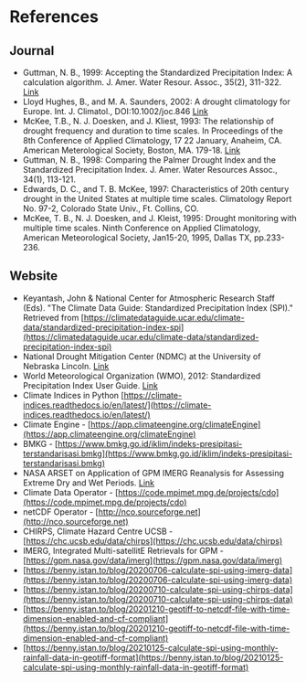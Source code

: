 # References

## Journal

- Guttman, N. B., 1999: Accepting the Standardized Precipitation Index: A calculation algorithm. J. Amer. Water Resour. Assoc., 35(2), 311-322. [Link](https://climatedataguide.ucar.edu/climate-data/standardized-precipitation-index-spi)
- Lloyd Hughes, B., and M. A. Saunders, 2002: A drought climatology for Europe. Int. J. Climatol., DOI:10.1002/joc.846 [Link](https://rmets.onlinelibrary.wiley.com/doi/epdf/10.1002/joc.846)
- McKee, T.B., N. J. Doesken, and J. Kliest, 1993: The relationship of drought frequency and duration to time scales. In Proceedings of the 8th Conference of Applied Climatology, 17 22 January, Anaheim, CA. American Meterological Society, Boston, MA. 179-18. [Link](https://www.droughtmanagement.info/literature/AMS_Relationship_Drought_Frequency_Duration_Time_Scales_1993.pdf)
- Guttman, N. B., 1998: Comparing the Palmer Drought Index and the Standardized Precipitation Index. J. Amer. Water Resources Assoc., 34(1), 113-121. 
- Edwards, D. C., and T. B. McKee, 1997: Characteristics of 20th century drought in the United States at multiple time scales. Climatology Report No. 97-2, Colorado State Univ., Ft. Collins, CO. 
- McKee, T. B., N. J. Doesken, and J. Kleist, 1995: Drought monitoring with multiple time scales. Ninth Conference on Applied Climatology, American Meteorological Society, Jan15-20, 1995, Dallas TX, pp.233-236.


## Website

- Keyantash, John & National Center for Atmospheric Research Staff (Eds). "The Climate Data Guide: Standardized Precipitation Index (SPI)." Retrieved from [https://climatedataguide.ucar.edu/climate-data/standardized-precipitation-index-spi](https://climatedataguide.ucar.edu/climate-data/standardized-precipitation-index-spi)
- National Drought Mitigation Center (NDMC) at the University of Nebraska Lincoln. [Link](https://drought.unl.edu/droughtmonitoring/SPI.aspx)
- World Meteorological Organization (WMO), 2012: Standardized Precipitation Index User Guide. [Link](https://library.wmo.int/doc_num.php?explnum_id=7768)
- Climate Indices in Python [https://climate-indices.readthedocs.io/en/latest/](https://climate-indices.readthedocs.io/en/latest/)
- Climate Engine - [https://app.climateengine.org/climateEngine](https://app.climateengine.org/climateEngine)
- BMKG - [https://www.bmkg.go.id/iklim/indeks-presipitasi-terstandarisasi.bmkg](https://www.bmkg.go.id/iklim/indeks-presipitasi-terstandarisasi.bmkg)
- NASA ARSET on Application of GPM IMERG Reanalysis for Assessing Extreme Dry and Wet Periods. [Link](https://appliedsciences.nasa.gov/join-mission/training/english/arset-applications-gpm-imerg-reanalysis-assessing-extreme-dry-and-wet)
- Climate Data Operator - [https://code.mpimet.mpg.de/projects/cdo](https://code.mpimet.mpg.de/projects/cdo)
- netCDF Operator - [http://nco.sourceforge.net](http://nco.sourceforge.net)
- CHIRPS, Climate Hazard Centre UCSB - [https://chc.ucsb.edu/data/chirps](https://chc.ucsb.edu/data/chirps)
- IMERG, Integrated Multi-satellitE Retrievals for GPM - [https://gpm.nasa.gov/data/imerg](https://gpm.nasa.gov/data/imerg)
- [https://benny.istan.to/blog/20200706-calculate-spi-using-imerg-data](https://benny.istan.to/blog/20200706-calculate-spi-using-imerg-data)
- [https://benny.istan.to/blog/20200710-calculate-spi-using-chirps-data](https://benny.istan.to/blog/20200710-calculate-spi-using-chirps-data)
- [https://benny.istan.to/blog/20201210-geotiff-to-netcdf-file-with-time-dimension-enabled-and-cf-compliant](https://benny.istan.to/blog/20201210-geotiff-to-netcdf-file-with-time-dimension-enabled-and-cf-compliant)
- [https://benny.istan.to/blog/20210125-calculate-spi-using-monthly-rainfall-data-in-geotiff-format](https://benny.istan.to/blog/20210125-calculate-spi-using-monthly-rainfall-data-in-geotiff-format)